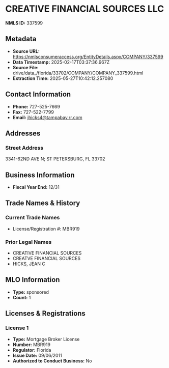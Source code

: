 # CREATIVE FINANCIAL SOURCES LLC

**NMLS ID:** 337599

## Metadata
- **Source URL:** https://nmlsconsumeraccess.org/EntityDetails.aspx/COMPANY/337599
- **Data Timestamp:** 2025-02-17T03:37:36.967Z
- **Source File:** drive/data_/florida/33702/COMPANY/COMPANY_337599.html
- **Extraction Time:** 2025-05-27T10:42:12.257080

## Contact Information
- **Phone:** 727-525-7669
- **Fax:** 727-522-7799
- **Email:** jhicks4@tampabay.rr.com

## Addresses
### Street Address
3341-62ND AVE N; ST PETERSBURG, FL 33702

## Business Information
- **Fiscal Year End:** 12/31

## Trade Names & History
### Current Trade Names
- License/Registration #: MBR919

### Prior Legal Names
- CREATIVE FINANCIAL SOURCES
- CREATVE FINANCIAL SOURCES
- HICKS, JEAN C

## MLO Information
- **Type:** sponsored
- **Count:** 1

## Licenses & Registrations

### License 1
- **Type:** Mortgage Broker License
- **Number:** MBR919
- **Regulator:** Florida
- **Issue Date:** 09/06/2011
- **Authorized to Conduct Business:** No
